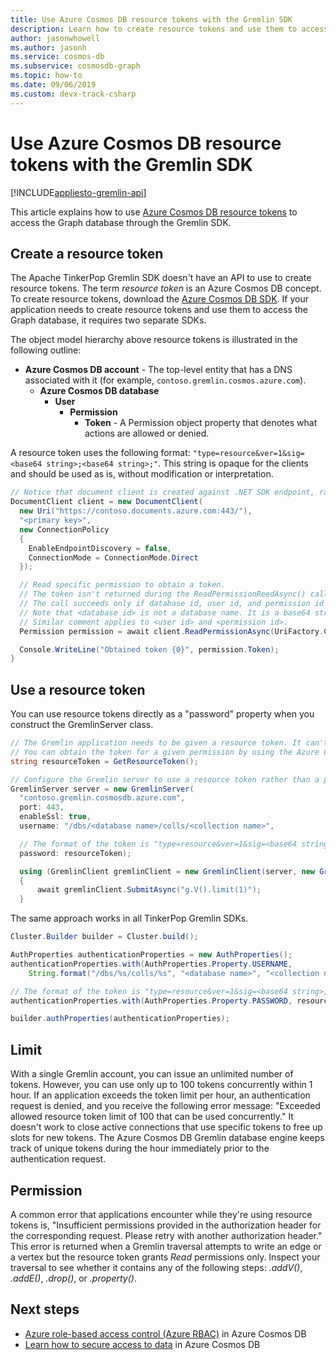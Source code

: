 ```yaml
---
title: Use Azure Cosmos DB resource tokens with the Gremlin SDK
description: Learn how to create resource tokens and use them to access the Graph database. 
author: jasonwhowell
ms.author: jasonh
ms.service: cosmos-db
ms.subservice: cosmosdb-graph
ms.topic: how-to
ms.date: 09/06/2019
ms.custom: devx-track-csharp
---
```


# Use Azure Cosmos DB resource tokens with the Gremlin SDK
[!INCLUDE[appliesto-gremlin-api](includes/appliesto-gremlin-api.md)]

This article explains how to use [Azure Cosmos DB resource tokens](secure-access-to-data.md) to access the Graph database through the Gremlin SDK.

## Create a resource token

The Apache TinkerPop Gremlin SDK doesn't have an API to use to create resource tokens. The term *resource token* is an Azure Cosmos DB concept. To create resource tokens, download the [Azure Cosmos DB SDK](sql-api-sdk-dotnet.md). If your application needs to create resource tokens and use them to access the Graph database, it requires two separate SDKs.

The object model hierarchy above resource tokens is illustrated in the following outline:

- **Azure Cosmos DB account** - The top-level entity that has a DNS associated with it (for example, `contoso.gremlin.cosmos.azure.com`).
  - **Azure Cosmos DB database**
    - **User**
      - **Permission**
        - **Token** - A Permission object property that denotes what actions are allowed or denied.

A resource token uses the following format: `"type=resource&ver=1&sig=<base64 string>;<base64 string>;"`. This string is opaque for the clients and should be used as is, without modification or interpretation.

```csharp
// Notice that document client is created against .NET SDK endpoint, rather than Gremlin.
DocumentClient client = new DocumentClient(
  new Uri("https://contoso.documents.azure.com:443/"), 
  "<primary key>", 
  new ConnectionPolicy 
  {
    EnableEndpointDiscovery = false, 
    ConnectionMode = ConnectionMode.Direct 
  });

  // Read specific permission to obtain a token.
  // The token isn't returned during the ReadPermissionReedAsync() call.
  // The call succeeds only if database id, user id, and permission id already exist. 
  // Note that <database id> is not a database name. It is a base64 string that represents the database identifier, for example "KalVAA==".
  // Similar comment applies to <user id> and <permission id>.
  Permission permission = await client.ReadPermissionAsync(UriFactory.CreatePermissionUri("<database id>", "<user id>", "<permission id>"));

  Console.WriteLine("Obtained token {0}", permission.Token);
}
```

## Use a resource token
You can use resource tokens directly as a "password" property when you construct the GremlinServer class.

```csharp
// The Gremlin application needs to be given a resource token. It can't discover the token on its own.
// You can obtain the token for a given permission by using the Azure Cosmos DB SDK, or you can pass it into the application as a command line argument or configuration value.
string resourceToken = GetResourceToken();

// Configure the Gremlin server to use a resource token rather than a primary key.
GremlinServer server = new GremlinServer(
  "contoso.gremlin.cosmosdb.azure.com",
  port: 443,
  enableSsl: true,
  username: "/dbs/<database name>/colls/<collection name>",

  // The format of the token is "type=resource&ver=1&sig=<base64 string>;<base64 string>;".
  password: resourceToken);

  using (GremlinClient gremlinClient = new GremlinClient(server, new GraphSON2Reader(), new GraphSON2Writer(), GremlinClient.GraphSON2MimeType))
  {
      await gremlinClient.SubmitAsync("g.V().limit(1)");
  }
```

The same approach works in all TinkerPop Gremlin SDKs.

```java
Cluster.Builder builder = Cluster.build();

AuthProperties authenticationProperties = new AuthProperties();
authenticationProperties.with(AuthProperties.Property.USERNAME,
    String.format("/dbs/%s/colls/%s", "<database name>", "<collection name>"));

// The format of the token is "type=resource&ver=1&sig=<base64 string>;<base64 string>;".
authenticationProperties.with(AuthProperties.Property.PASSWORD, resourceToken);

builder.authProperties(authenticationProperties);
```

## Limit

With a single Gremlin account, you can issue an unlimited number of tokens. However, you can use only up to 100 tokens concurrently within 1 hour. If an application exceeds the token limit per hour, an authentication request is denied, and you receive the following error message: "Exceeded allowed resource token limit of 100 that can be used concurrently." It doesn't work to close active connections that use specific tokens to free up slots for new tokens. The Azure Cosmos DB Gremlin database engine keeps track of unique tokens during the hour immediately prior to the authentication request.

## Permission

A common error that applications encounter while they're using resource tokens is, "Insufficient permissions provided in the authorization header for the corresponding request. Please retry with another authorization header." This error is returned when a Gremlin traversal attempts to write an edge or a vertex but the resource token grants *Read* permissions only. Inspect your traversal to see whether it contains any of the following steps: *.addV()*, *.addE()*, *.drop()*, or *.property()*.

## Next steps
* [Azure role-based access control (Azure RBAC)](role-based-access-control.md) in Azure Cosmos DB
* [Learn how to secure access to data](secure-access-to-data.md) in Azure Cosmos DB
